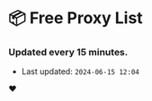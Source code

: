 # :package: Free Proxy List
### Updated every 15 minutes.

- Last updated: `2024-06-15 12:04`

:heart:
